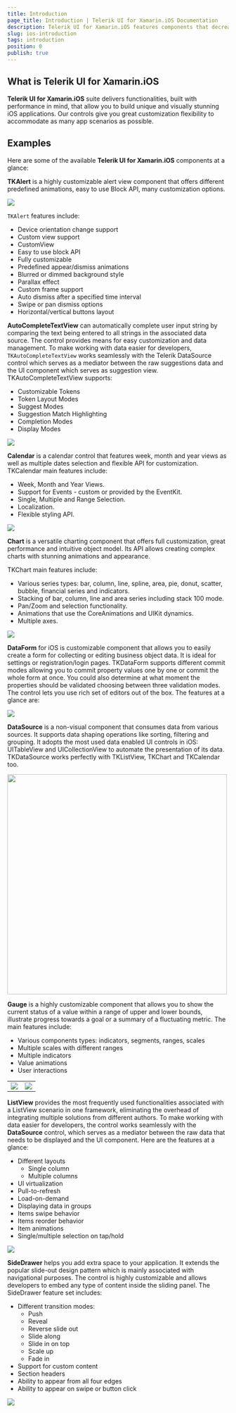 ```yaml
---
title: Introduction
page_title: Introduction | Telerik UI for Xamarin.iOS Documentation
description: Telerik UI for Xamarin.iOS features components that decrease development time and help teams build stunning iOS apps.
slug: ios-introduction
tags: introduction
position: 0
publish: true
---
```


## What is Telerik UI for Xamarin.iOS

**Telerik UI for Xamarin.iOS** suite delivers functionalities, built with performance in mind, that allow you to build unique and visually stunning iOS applications. Our controls give you great customization flexibility to accommodate as many app scenarios as possible. 

## Examples

Here are some of the available **Telerik UI for Xamarin.iOS** components at a glance:

**TKAlert** is a highly customizable alert view component that offers different predefined animations, easy to use Block API, many customization options. 

<img src="images/alert-overview-002.png"/>

<code>TKAlert</code> features include:

<ul>
<li>Device orientation change support </li>
<li>Custom view support</li>
<li>CustomView</li>
<li>Easy to use block API</li>
<li>Fully customizable</li>
<li>Predefined appear/dismiss animations</li>
<li>Blurred or dimmed background style </li>
<li>Parallax effect</li>
<li>Custom frame support</li>
<li>Auto dismiss after a specified time interval</li>
<li>Swipe or pan dismiss options</li>
<li>Horizontal/vertical buttons layout</li>
</ul>

**AutoCompleteTextView** can automatically complete user input string by comparing the text being entered to all strings in the associated data source. The control provides means for easy customization and data management. To make working with data easier for developers, <code>TKAutoCompleteTextView</code> works seamlessly with the Telerik DataSource control which serves as a mediator between the raw suggestions data and the UI component which serves as suggestion view. TKAutoCompleteTextView supports:

- Customizable Tokens
- Token Layout Modes
- Suggest Modes
- Suggestion Match Highlighting
- Completion Modes
- Display Modes

<img src="images/autocomplete-overview001.png"/>


**Calendar** is a calendar control that features week, month and year views as well as multiple dates selection and flexible API for customization. TKCalendar main features include:

- Week, Month and Year Views.
- Support for Events - custom or provided by the EventKit.
- Single, Multiple and Range Selection.
- Localization.
- Flexible styling API.

<img src="images/calendar-overview001.png"/>


**Chart** is a versatile charting component that offers full customization, great performance and intuitive object model. Its API allows creating complex charts with stunning animations and appearance.

TKChart main features include:

- Various series types: bar, column, line, spline, area, pie, donut, scatter, bubble, financial series and indicators.                   
- Stacking of bar, column, line and area series including stack 100 mode.
- Pan/Zoom and selection functionality.
- Animations that use the CoreAnimations and UIKit dynamics.
- Multiple axes.

<img src="images/chart-overview001.png"/>

**DataForm** for iOS is customizable component that allows you to easily create a form for collecting or editing business object data. It is ideal for settings or registration/login pages. TKDataForm supports different commit modes allowing you to commit property values one by one or commit the whole form at once. You could also determine at what moment the properties should be validated choosing between three validation modes. The control lets you use rich set of editors out of the box. The features at a glance are:

<img src="images/dataform-overview001.png" />

**DataSource** is a non-visual component that consumes data from various sources. It supports data shaping operations like sorting, filtering and grouping. It adopts the most used data enabled UI controls in iOS: UITableView and UICollectionView to automate the presentation of its data. TKDataSource works perfectly with TKListView, TKChart and TKCalendar too.

<img width="500" src="images/datasource-getting-started001.png"/>

**Gauge** is a highly customizable component that allows you to show the current status of a value within a range of upper and lower bounds, illustrate progress towards a goal or a summary of a fluctuating metric. The main features include:

- Various components types: indicators, segments, ranges, scales
- Multiple scales with different ranges
- Multiple indicators
- Value animations
- User interactions

<table>
<tr>
<td><img src="images/gauges-overview001.png"/>
</td><td><img src="images/gauges-overview002.png"/></td>
</tr>
</table>

**ListView** provides the most frequently used functionalities associated with a ListView scenario in one framework, eliminating the overhead of integrating multiple solutions from different authors. To make working with data easier for developers, the control works seamlessly with the **DataSource** control, which serves as a mediator between the raw data that needs to be displayed and the UI component. Here are the features at a glance:

- Different layouts
	- Single column
	- Multiple columns
- UI virtualization
- Pull-to-refresh
- Load-on-demand
- Displaying data in groups
- Items swipe behavior
- Items reorder behavior
- Item animations
- Single/multiple selection on tap/hold

<img src="images/listview-overview001.png"/>

**SideDrawer** helps you add extra space to your application. It extends the popular slide-out design pattern which is mainly associated with navigational purposes. The control is highly customizable and allows developers to embed any type of content inside the sliding panel. The SideDrawer feature set includes:

- Different transition modes:
	- Push
	- Reveal
	- Reverse slide out
	- Slide along
	- Slide in on top
	- Scale up
	- Fade in
- Support for custom content
- Section headers
- Ability to appear from all four edges
- Ability to appear on swipe or button click

<img src="images/sidedrawer-overview001.png"/>




